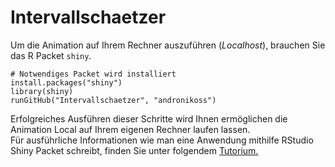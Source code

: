 Intervallschaetzer
==================


Um die Animation auf Ihrem Rechner auszuführen (_Localhost_), brauchen Sie das R Packet `shiny`. 

```
# Notwendiges Packet wird installiert
install.packages("shiny")
library(shiny)
runGitHub("Intervallschaetzer", "andronikoss")
```

Erfolgreiches Ausführen dieser Schritte wird Ihnen ermöglichen die Animation Local auf Ihrem eigenen Rechner laufen lassen.   
Für ausführliche Informationen wie man eine Anwendung mithilfe RStudio Shiny Packet schreibt, finden Sie unter folgendem [Tutorium.](http://shiny.rstudio.com/tutorial/)


